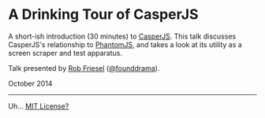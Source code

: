 # A Drinking Tour of CasperJS

A short-ish introduction (30 minutes) to [CasperJS](http://casperjs.org/).
This talk discusses CasperJS's relationship to [PhantomJS](http://phantomjs.org/),
and takes a look at its utility as a screen scraper and test apparatus.

Talk presented by [Rob Friesel](http://blog.founddrama.net)
([@founddrama](https://twitter.com/founddrama)).

October 2014

------

Uh... [MIT License?](http://opensource.org/licenses/MIT)
